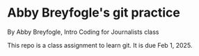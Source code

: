 # Abby Breyfogle's git practice

By Abby Breyfogle, Intro Coding for Journalists class

This repo is a class assignment to learn git. It is due Feb 1, 2025.